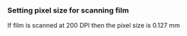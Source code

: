 ### Setting pixel size for scanning film
If film is scanned at 200 DPI then the pixel size is 0.127 mm